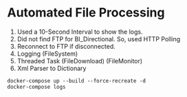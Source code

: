 # Automated File Processing
1. Used a 10-Second Interval to show the logs.
2. Did not find FTP for BI_Directional. So, used HTTP Polling
3. Reconnect to FTP if disconnected.
4. Logging (FileSystem)
5. Threaded Task (FileDownload) (FileMonitor)
6. Xml Parser to Dictionary
```shell
docker-compose up --build --force-recreate -d
docker-compose logs
```

